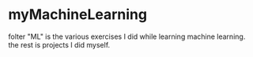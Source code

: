 # myMachineLearning

folter "ML" is the various exercises I did while learning machine learning.
the rest is projects I did myself.

